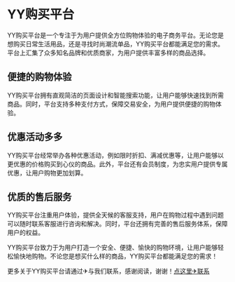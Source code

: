 # YY购买平台

YY购买平台是一个专注于为用户提供全方位购物体验的电子商务平台。无论您是想购买日常生活用品，还是寻找时尚潮流单品，YY购买平台都能满足您的需求。平台上汇集了众多知名品牌和优质商家，为用户提供丰富多样的商品选择。

## 便捷的购物体验

YY购买平台拥有直观简洁的页面设计和智能搜索功能，让用户能够快速找到所需商品。同时，平台支持多种支付方式，保障交易安全，为用户提供便捷的购物体验。

## 优惠活动多多

YY购买平台经常举办各种优惠活动，例如限时折扣、满减优惠等，让用户能够以更优惠的价格购买到心仪的商品。此外，平台还有会员制度，为忠实用户提供专属优惠，让用户购物更加划算。

## 优质的售后服务

YY购买平台注重用户体验，提供全天候的客服支持，用户在购物过程中遇到问题可以随时联系客服进行咨询和解决。同时，平台还拥有完善的售后服务体系，保障用户的权益。

YY购买平台致力于为用户打造一个安全、便捷、愉快的购物环境，让用户能够轻松愉快地购物。不论您是想买什么样的商品，YY购买平台都能满足您的需求！

更多关于YY购买平台请通过✈与我们联系，感谢阅读，谢谢！[点这里✈联系](https://w.k02.cc)